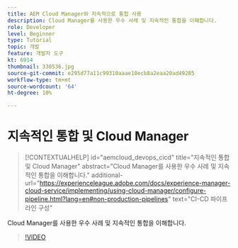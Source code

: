 ```yaml
---
title: AEM Cloud Manager와 지속적으로 통합 사용
description: Cloud Manager를 사용한 우수 사례 및 지속적인 통합을 이해합니다.
role: Developer
level: Beginner
type: Tutorial
topic: 개발
feature: 개발자 도구
kt: 6914
thumbnail: 330536.jpg
source-git-commit: e295d77a11c99310aaae10ecb8a2eaa20ad49285
workflow-type: tm+mt
source-wordcount: '64'
ht-degree: 10%

---
```



# 지속적인 통합 및 Cloud Manager

>[!CONTEXTUALHELP]
>id="aemcloud_devops_cicd"
>title="지속적인 통합 및 Cloud Manager"
>abstract="Cloud Manager를 사용한 우수 사례 및 지속적인 통합을 이해합니다."
>additional-url="https://experienceleague.adobe.com/docs/experience-manager-cloud-service/implementing/using-cloud-manager/configure-pipeline.html?lang=en#non-production-pipelines" text="CI-CD 파이프라인 구성"

Cloud Manager를 사용한 우수 사례 및 지속적인 통합을 이해합니다.

>[!VIDEO](https://video.tv.adobe.com/v/330536/?quality=12&learn=on)
